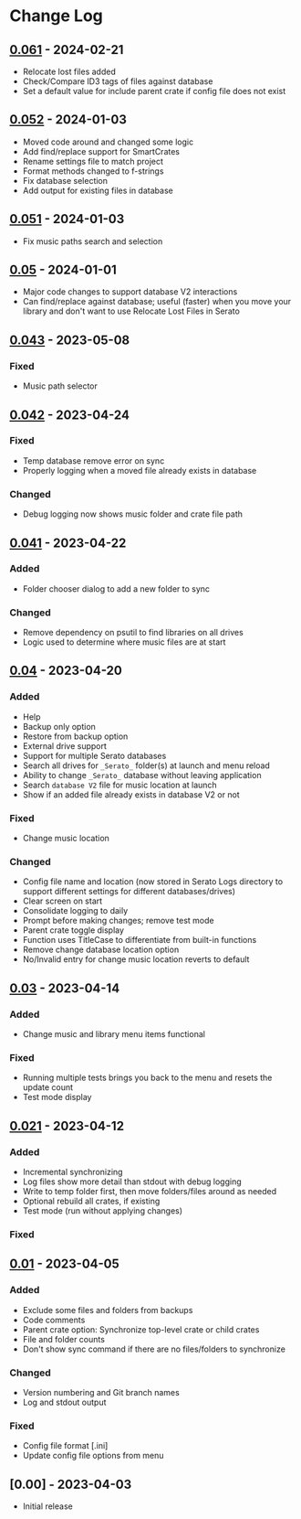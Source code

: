 # Change Log

## [0.061](https://github.com/davdmrgn/SeratoFolderCrateSync/releases/tag/v0.061) - 2024-02-21
- Relocate lost files added
- Check/Compare ID3 tags of files against database
- Set a default value for include parent crate if config file does not exist

## [0.052](https://github.com/davdmrgn/SeratoFolderCrateSync/releases/tag/v0.052) - 2024-01-03
- Moved code around and changed some logic
- Add find/replace support for SmartCrates
- Rename settings file to match project
- Format methods changed to f-strings
- Fix database selection
- Add output for existing files in database

## [0.051](https://github.com/davdmrgn/SeratoFolderCrateSync/releases/tag/v0.051) - 2024-01-03
- Fix music paths search and selection

## [0.05](https://github.com/davdmrgn/SeratoFolderCrateSync/releases/tag/v0.05) - 2024-01-01
- Major code changes to support database V2 interactions
- Can find/replace against database; useful (faster) when you move your library and don't want to use Relocate Lost Files in Serato

## [0.043](https://github.com/davdmrgn/SeratoFolderCrateSync/releases/tag/v0.043) - 2023-05-08

### Fixed
- Music path selector

## [0.042](https://github.com/davdmrgn/SeratoFolderCrateSync/releases/tag/v0.042) - 2023-04-24

### Fixed
- Temp database remove error on sync
- Properly logging when a moved file already exists in database

### Changed
- Debug logging now shows music folder and crate file path

## [0.041](https://github.com/davdmrgn/SeratoFolderCrateSync/releases/tag/v0.041) - 2023-04-22

### Added
- Folder chooser dialog to add a new folder to sync

### Changed
- Remove dependency on psutil to find libraries on all drives
- Logic used to determine where music files are at start

## [0.04](https://github.com/davdmrgn/SeratoFolderCrateSync/releases/tag/v0.04) - 2023-04-20

### Added
- Help
- Backup only option
- Restore from backup option
- External drive support
- Support for multiple Serato databases
- Search all drives for `_Serato_` folder(s) at launch and menu reload
- Ability to change `_Serato_` database without leaving application
- Search `database V2` file for music location at launch
- Show if an added file already exists in database V2 or not

### Fixed
- Change music location

### Changed
- Config file name and location (now stored in Serato Logs directory to support different settings for different databases/drives)
- Clear screen on start
- Consolidate logging to daily
- Prompt before making changes; remove test mode
- Parent crate toggle display
- Function uses TitleCase to differentiate from built-in functions
- Remove change database location option
- No/Invalid entry for change music location reverts to default

## [0.03](https://github.com/davdmrgn/SeratoFolderCrateSync/releases/tag/v0.03) - 2023-04-14

### Added
- Change music and library menu items functional

### Fixed
- Running multiple tests brings you back to the menu and resets the update count
- Test mode display

## [0.021](https://github.com/davdmrgn/SeratoFolderCrateSync/releases/tag/v0.021) - 2023-04-12

### Added
- Incremental synchronizing
- Log files show more detail than stdout with debug logging
- Write to temp folder first, then move folders/files around as needed
- Optional rebuild all crates, if existing
- Test mode (run without applying changes)

### Fixed

## [0.01](https://github.com/davdmrgn/SeratoFolderCrateSync/releases/tag/v0.01) - 2023-04-05

### Added
- Exclude some files and folders from backups
- Code comments
- Parent crate option: Synchronize top-level crate or child crates
- File and folder counts
- Don't show sync command if there are no files/folders to synchronize

### Changed
- Version numbering and Git branch names
- Log and stdout output

### Fixed
- Config file format [.ini]
- Update config file options from menu

## [0.00] - 2023-04-03

- Initial release
